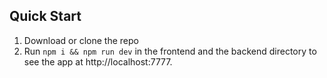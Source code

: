 ## Quick Start
1. Download or clone the repo
2. Run ```npm i && npm run dev``` in the frontend and the backend directory to see the app at http://localhost:7777.
